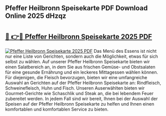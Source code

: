 ## Pfeffer Heilbronn Speisekarte PDF Download Online 2025 dHzqz

# <h2><a href="http://gccw6x.nevu.top/?p=Pfeffer+Heilbronn+Speisekarte">🔗 👉🔴 Pfeffer Heilbronn Speisekarte 2025 PDF</a></h2>

[![Pfeffer Heilbronn Speisekarte 2025 PDF](https://i.imgur.com/dBaPXMq.png)](http://gccw6x.nevu.top/?p=Pfeffer+Heilbronn+Speisekarte)
Das Menü des Essens ist nicht nur eine Liste von Gerichten, sondern auch die Möglichkeit, etwas für sich selbst zu wählen. Auf unserer Pfeffer Heilbronn Speisekarte bieten wir einen Salatbereich an, in dem Sie aus frischen Gemüse- und Obstsalaten für eine gesunde Ernährung und ein leckeres Mittagessen wählen können. Für diejenigen, die Fleisch bevorzugen, bieten wir eine umfangreiche Auswahl an Gerichten auf der Pfeffer Heilbronn Speisekarte an: Rindfleisch, Schweinefleisch, Huhn und Fisch. Unseren Auserwählten bieten wir Gourmet-Gerichte wie Schaschlik und Steak an, die bei lebendem Feuer zubereitet werden. In jedem Fall sind wir bereit, Ihnen bei der Auswahl der Speisen auf der Pfeffer Heilbronn Speisekarte zu helfen und Ihnen einen komfortablen und komfortablen Service zu bieten.
